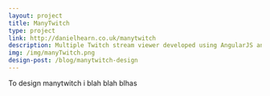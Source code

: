 ```yaml
---
layout: project
title: ManyTwitch
type: project
link: http://danielhearn.co.uk/manytwitch
description: Multiple Twitch stream viewer developed using AngularJS and CSS variables.
img: /img/manyTwitch.png
design-post: /blog/manytwitch-design
---
```


To design manytwitch i blah blah blhas
